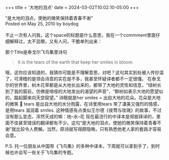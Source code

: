+++
title = '大地的泪点'
date = 2024-03-02T10:02:10-05:00
+++

“是大地的泪点，使她的微笑保持着青春不谢”<br>
Posted on May 25, 2010 by boydog<br>
<br>
不止一次有人问我，这个space的标题是什么意思，我在一个commment里面仔细解释过，太不显眼，又有人问，干脆单列出来：
 
那个Title是泰戈尔飞鸟集里诗句
> It is the tears of the earth that keep her smiles in bloom.


哦，这你应该知道的，我猜你可能是不理解意思，对吧？这句其实到处被人传抄滥了，可滑稽的是领会诗意的实在是不多，我甚至怀疑译者都不一定很懂。
在泰戈尔的世界里，树木花草都是从大地长出来的，都带了大地的灵性和信息，“绿树长到了我的窗前，仿佛是喑哑的大地发出的渴望的声音”、“群树如表示大地的愿望似的，踮起脚来向天空窥望。”
诗眼就是her smiles = 出自大地的花朵。花朵是大地的微笑 🙂
tears 是出自大地的水分雨露，在诗里用tears 带了凄美又强烈的情感，是用tears 滋润着 smiles. 这种情感有点类似王尔德《夜莺与玫瑰》的故事，不过没有那么变态，浑然天成的嘛：地–水–花
现在最流行的中译本是郑振铎译的，里面不佳甚至错误的翻译都有不少。这句“是大地的泪点，使她的微笑保持着青春不谢”就比较令人费解。当然，原诗就写得颇隐晦，只有熟悉他老人家的套路才容易会意。
 
P.S. 托一位朋友从中国带《飞鸟集》的多种中译本，下周就可以拿到手了，到时候也许会写一些关于飞鸟集的专题。